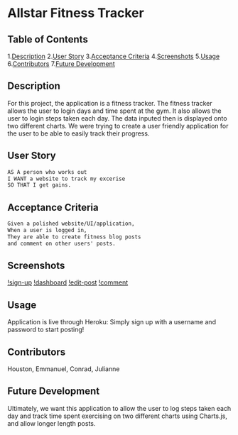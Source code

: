 # Allstar Fitness Tracker
## Table of Contents
1.[Description](#description)
2.[User Story](#user-story)
3.[Acceptance Criteria](#acceptance-criteria)
4.[Screenshots](#screenshots)
5.[Usage](#usage)
6.[Contributors](#contributors)
7.[Future Development](#future-development)

## Description
For this project, the application is a fitness tracker. The fitness tracker allows the user to login days and time spent at the gym. It also allows the user to login steps taken each day. The data inputed then is displayed onto two different charts. 
We were trying to create a user friendly application for the user to be able to easily track their progress.

## User Story
```md
AS A person who works out
I WANT a website to track my excerise 
SO THAT I get gains.
```
## Acceptance Criteria
```md
Given a polished website/UI/application,
When a user is logged in,
They are able to create fitness blog posts
and comment on other users' posts.
```

## Screenshots
<!---Screenshot-->
[!sign-up](/public/images/AF-sign-up.png)
[!dashboard](/public/images/AF-comment.png)
[!edit-post](/public/images/AF-edit-post.png)
[!comment](/public/images/AF-comment.png)

## Usage
Application is live through Heroku: <!--Link-->
Simply sign up with a username and password to start posting!

## Contributors
Houston, Emmanuel, Conrad, Julianne 

## Future Development
Ultimately, we want this application to allow the user to log steps taken each day and track time spent exercising on two different charts using Charts.js, and allow longer length posts.
